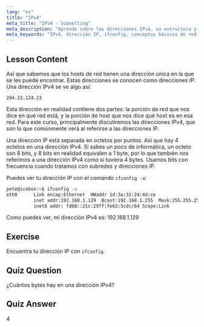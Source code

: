 ```yaml
---
lang: "es"
title: "IPv4"
meta_title: "IPv4 - Subnetting"
meta_description: "Aprende sobre las direcciones IPv4, su estructura y cómo encontrar tu IP usando ifconfig. Comprende los conceptos básicos de red para principiantes en Linux."
meta_keywords: "IPv4, dirección IP, ifconfig, conceptos básicos de red, redes Linux, principiante, tutorial, guía"
---
```


## Lesson Content

Así que sabemos que los hosts de red tienen una dirección única en la que se les puede encontrar. Estas direcciones se conocen como direcciones IP. Una dirección IPv4 se ve algo así:

```
204.23.124.23
```

Esta dirección en realidad contiene dos partes: la porción de red que nos dice en qué red está, y la porción de host que nos dice qué host es en esa red. Para este curso, principalmente discutiremos las direcciones IPv4, que son lo que comúnmente verá al referirse a las direcciones IP.

Una dirección IP está separada en octetos por puntos. Así que hay 4 octetos en una dirección IPv4. Si sabes un poco de informática, un octeto son 8 bits, y 8 bits en realidad equivalen a 1 byte, por lo que también nos referimos a una dirección IPv4 como si tuviera 4 bytes. Usamos bits con frecuencia cuando tratamos con subredes y direcciones IP.

Puedes ver tu dirección IP con el comando `ifconfig -a`:

```bash
pete@icebox:~$ ifconfig -a
eth0      Link encap:Ethernet  HWaddr 1d:3a:32:24:4d:ce
          inet addr:192.168.1.129  Bcast:192.168.1.255  Mask:255.255.255.0
          inet6 addr: fd60::21c:29ff:fe63:5cdc/64 Scope:Link
```

Como puedes ver, mi dirección IPv4 es: 192.168.1.129

## Exercise

Encuentra tu dirección IP con `ifconfig`.

## Quiz Question

¿Cuántos bytes hay en una dirección IPv4?

## Quiz Answer

4
